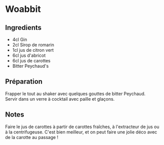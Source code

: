 # Woabbit

## Ingredients

- 4cl Gin
- 2cl Sirop de romarin
- 1cl jus de citron vert
- 6cl jus d'abricot
- 6cl jus de carottes
- Bitter Peychaud's

## Préparation

Frapper le tout au shaker avec quelques gouttes de bitter Peychaud. \
Servir dans un verre à cocktail avec paille et glaçons. 

## Notes

Faire le jus de carottes à partir de carottes fraîches, à l'extracteur de jus ou à la centrifugeuse. C'est bien meilleur, et on peut faire une jolie déco avec de la carotte au passage ! 
